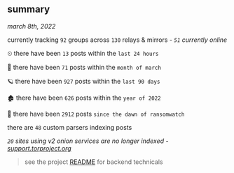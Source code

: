 
## summary
_march 8th, 2022_

currently tracking `92` groups across `130` relays & mirrors - _`51` currently online_

⏲ there have been `13` posts within the `last 24 hours`

🦈 there have been `71` posts within the `month of march`

🪐 there have been `927` posts within the `last 90 days`

🏚 there have been `626` posts within the `year of 2022`

🦕 there have been `2912` posts `since the dawn of ransomwatch`

there are `48` custom parsers indexing posts

_`20` sites using v2 onion services are no longer indexed - [support.torproject.org](https://support.torproject.org/onionservices/v2-deprecation/)_

> see the project [README](https://github.com/thetanz/ransomwatch#ransomwatch--) for backend technicals
